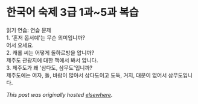 # 한국어 숙제 3급 1과~5과 복습

<p>&#51069;&#44592; &#50672;&#49845;: &#50672;&#49845; &#47928;&#51228;<br>1. '&#54844;&#51200; &#50741;&#49436;&#50696;'&#45716; &#47924;&#49832; &#51032;&#48120;&#51077;&#45768;&#44620;?<br>&#50612;&#49436; &#50724;&#49464;&#50836;.<br>2. &#52880;&#47204; &#50472;&#45716; &#50612;&#46523;&#44172; &#46028;&#54616;&#47476;&#48169;&#51012; &#50517;&#45768;&#44620;?<br>&#51228;&#51452;&#46020; &#44288;&#44305;&#51648;&#50640; &#45824;&#54620; &#52293;&#50640;&#49436; &#48400;&#49436; &#50517;&#45768;&#45796;.<br>3. &#51228;&#51452;&#46020;&#44032; &#50780; '&#49340;&#45796;&#46020;, &#49340;&#47924;&#46020;'&#51077;&#45768;&#44620;?<br>&#51228;&#51452;&#46020;&#50640;&#45716; &#50668;&#51088;, &#46028;, &#48148;&#46988;&#51060; &#47566;&#50500;&#49436; &#49340;&#45796;&#46020;&#51060;&#44256; &#46020;&#46161;, &#44144;&#51648;, &#45824;&#47928;&#51060; &#50630;&#50612;&#49436; &#49340;&#47924;&#46020;&#51077;&#45768;&#45796;.</p>


*This post was originally hosted [elsewhere](http://planspace.blogspot.com/2009/05/3-15.html).*
